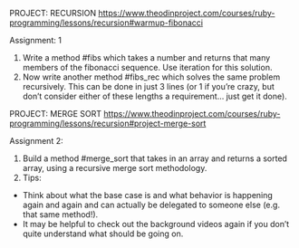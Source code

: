 PROJECT: RECURSION https://www.theodinproject.com/courses/ruby-programming/lessons/recursion#warmup-fibonacci

Assignment: 1  

1. Write a method #fibs which takes a number and returns that many members of the fibonacci sequence. Use iteration for this solution.
2. Now write another method #fibs_rec which solves the same problem recursively. This can be done in just 3 lines (or 1 if you’re crazy, but don’t consider either of these lengths a requirement… just get it done).  

PROJECT: MERGE SORT https://www.theodinproject.com/courses/ruby-programming/lessons/recursion#project-merge-sort  

Assignment 2:  

1. Build a method #merge_sort that takes in an array and returns a sorted array, using a recursive merge sort methodology.
2. Tips:
* Think about what the base case is and what behavior is happening again and again and can actually be delegated to someone else (e.g. that same method!).
* It may be helpful to check out the background videos again if you don’t quite understand what should be going on.

